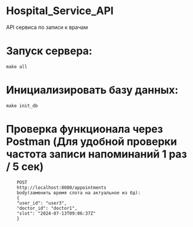 # Hospital_Service_API
API сервиса по записи к врачам

# Запуск сервера:
    make all
# Инициализировать базу данных:
    make init_db


# Проверка функционала через Postman (Для удобной проверки частота записи напоминаний 1 раз / 5 сек)
        POST 
        http://localhost:8080/appointments
        body(заменить время слота на актуальное из бд):
        {
        "user_id": "user3",
        "doctor_id": "doctor1",
        "slot": "2024-07-13T09:06:37Z" 
        }
        
